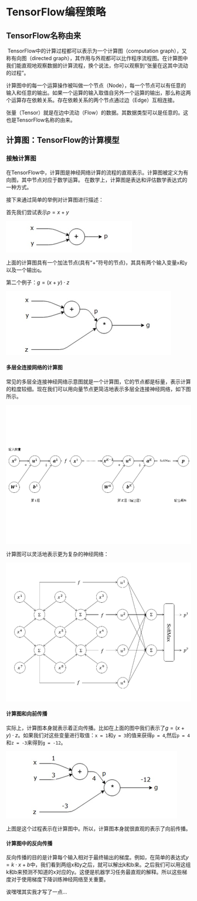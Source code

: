 # TensorFlow编程策略

## TensorFlow名称由来

​	TensorFlow中的计算过程都可以表示为一个计算图（computation graph），又称有向图（directed graph），其作用与外观都可以比作程序流程图。在计算图中我们能直观地观察数据的计算流程，换个说法，你可以观察到“张量在这其中流动的过程”。

​	计算图中的每一个运算操作被叫做一个节点（Node），每一个节点可以有任意的输入和任意的输出。如果一个运算的输入取值自另外一个运算的输出，那么称这两个运算存在依赖关系。存在依赖关系的两个节点通过边（Edge）互相连接。

​	张量（Tensor）就是在边中流动（Flow）的数据。其数据类型可以是任意的。这也是TensorFlow名称的由来。



## 计算图：TensorFlow的计算模型

### 接触计算图

在TensorFlow中，计算图是神经网络计算的流程的直观表示。计算图被定义为有向图，其中节点对应于数学运算。 在数学上，计算图是表达和评估数学表达式的一种方式。

接下来通过简单的举例对计算图进行描述：

首先我们尝试表示$p=x+y$

![img](src/tensorflow-guidelines/738090622_96682.png)

上面的计算图具有一个加法节点(具有“+”符号的节点)，其具有两个输入变量`x`和`y`以及一个输出`q`。

第二个例子：$g = ( x + y ) \cdot z$

![img](src/tensorflow-guidelines/829090623_54957.png)

#### 多层全连接网络的计算图

常见的多层全连接神经网络示意图就是一个计算图，它的节点都是标量，表示计算的粒度较细。现在我们可以用向量节点更简洁地表示多层全连接神经网络，如下图所示。

![img](src/tensorflow-strategy/v2-2c2621b023004062ae5d92fdfb17be86_1440w.jpg)

计算图可以灵活地表示更为复杂的神经网络：

![img](src/tensorflow-strategy/v2-ea4a344f50e0f3bb1c3e7a8488a074a0_1440w.jpg)



#### 计算图和向前传播

实际上，计算图本身就表示着正向传播。比如在上面的图中我们表示了$g = ( x + y ) \cdot z$。如果我们对这些变量进行取值：`x = 1`和`y = 3`的值来获得`p = 4`,然后`p = 4`和`z = -3`来得到`g = -12`。

![img](src/tensorflow-guidelines/597090626_34819.png)

上图是这个过程表示在计算图中。所以，计算图本身就很直观的表示了向前传播。

#### 计算图中的反向传播

反向传播的目的是计算每个输入相对于最终输出的梯度。例如，在简单的表达式$y=k\cdot x+b$中，我们看到两组x和y之后，就可以解出k和b来。之后我们可以用这组k和b来预测不知道的x对应的y。这便是机器学习任务最直观的解释。所以这些梯度对于使用梯度下降训练神经网络至关重要。

诶嘿嘿其实我才写了一点...